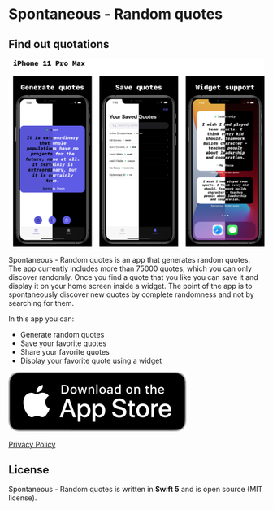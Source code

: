 # Spontaneous - Random quotes
## Find out quotations

![1](https://github.com/FranicevicNikola/DiscoverRandomQuotes/blob/main/iPhone%2011%20Pro%20Maxgithub.png)


Spontaneous - Random quotes is an app that generates random quotes. The app currently includes more than 75000 quotes, which you can only discover randomly. Once you find a quote that you like you can save it and display it on your home screen inside a widget. The point of the app is to spontaneously discover new quotes by complete randomness and not by searching for them.

In this app you can:

* Generate random quotes
* Save your favorite quotes
* Share your favorite quotes
* Display your favorite quote using a widget

[<img src="https://github.com/FranicevicNikola/DiscoverRandomQuotes/blob/main/Download_on_the_App_Store_Badge_US-UK_RGB_blk_092917%201.png">](https://apps.apple.com/us/app/spontaneous-random-quotes/id1538265374)


[Privacy Policy](privacyPolicy.md)

## License
Spontaneous - Random quotes is written in **Swift 5** and is open source (MIT license).

